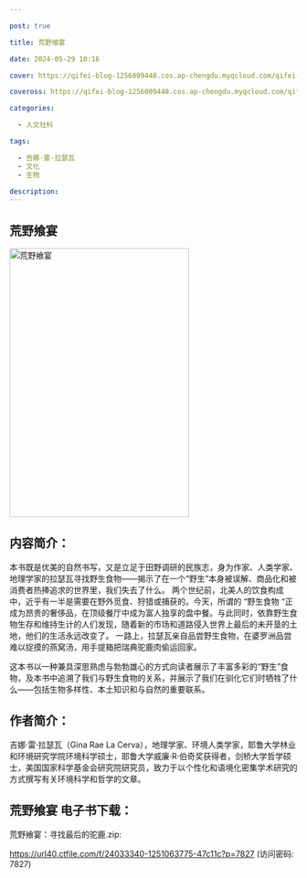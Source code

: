 ```yaml
---

post: true

title: 荒野飨宴

date: 2024-05-29 10:16

cover: https://qifei-blog-1256009448.cos.ap-chengdu.myqcloud.com/qifei-blog/65b4d78e871b83018aa2f4ff.jpg

coveross: https://qifei-blog-1256009448.cos.ap-chengdu.myqcloud.com/qifei-blog/65b4d78e871b83018aa2f4ff.jpg

categories:

  - 人文社科

tags:

  - 吉娜·雷·拉瑟瓦
  - 文化
  - 生物

description:
---
```




##  荒野飨宴

<img alt="荒野飨宴 " class="aligncenter loaded" data-was-processed="true" decoding="async" fetchpriority="high" height="471" src="https://qifei-blog-1256009448.cos.ap-chengdu.myqcloud.com/qifei-blog/65b4d78e871b83018aa2f4ff.jpg" style="cursor: zoom-in;" width="314"/>

## 内容简介：

本书既是优美的自然书写，又是立足于田野调研的民族志，身为作家、人类学家、地理学家的拉瑟瓦寻找野生食物——揭示了在一个“野生”本身被误解、商品化和被消费者热捧追求的世界里，我们失去了什么。 两个世纪前，北美人的饮食构成中，近乎有一半是需要在野外觅食、狩猎或捕获的。今天，所谓的 “野生食物 “正成为昂贵的奢侈品，在顶级餐厅中成为富人独享的盘中餐。与此同时，依靠野生食物生存和维持生计的人们发现，随着新的市场和道路侵入世界上最后的未开垦的土地，他们的生活永远改变了。 一路上，拉瑟瓦亲自品尝野生食物，在婆罗洲品尝难以捉摸的燕窝汤，用手提箱把瑞典驼鹿肉偷运回家。

这本书以一种兼具深思熟虑与勃勃雄心的方式向读者展示了丰富多彩的“野生”食物，及本书中追溯了我们与野生食物的关系，并展示了我们在驯化它们时牺牲了什么——包括生物多样性、本土知识和与自然的重要联系。

## 作者简介：

吉娜·雷·拉瑟瓦（Gina Rae La Cerva），地理学家、环境人类学家，耶鲁大学林业和环境研究学院环境科学硕士，耶鲁大学威廉·R·伯奇奖获得者，剑桥大学哲学硕士，美国国家科学基金会研究院研究员，致力于以个性化和语境化密集学术研究的方式撰写有关环境科学和哲学的文章。

## 荒野飨宴 电子书下载：



荒野飨宴：寻找最后的驼鹿.zip: 

https://url40.ctfile.com/f/24033340-1251063775-47c11c?p=7827 (访问密码: 7827)
